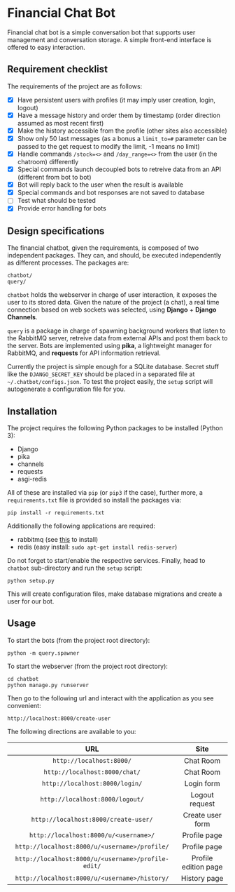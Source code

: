 # Financial Chat Bot
Financial chat bot is a simple conversation bot that supports user management and conversation storage. A simple front-end interface is offered to easy interaction.

## Requirement checklist
The requirements of the project are as follows:

- [x] Have persistent users with profiles (it may imply user creation, login, logout)
- [x] Have a message history and order them by timestamp (order direction assumed as most recent first)
- [x] Make the history accessible from the profile (other sites also accessible)
- [x] Show only 50 last messages (as a bonus a `limit_to=#` parameter can be passed to the get request to modify the limit, -1 means no limit)
- [x] Handle commands `/stock=<>` and `/day_range=<>` from the user (in the chatroom) differently
- [x] Special commands launch decoupled bots to retreive data from an API (different from bot to bot)
- [x] Bot will reply back to the user when the result is available
- [x] Special commands and bot responses are not saved to database
- [ ] Test what should be tested
- [x] Provide error handling for bots

## Design specifications
The financial chatbot, given the requirements, is composed of two independent packages. They can, and should, be executed independently as different processes. The packages are:

    chatbot/
    query/
    
`chatbot` holds the webserver in charge of user interaction, it exposes the user to its stored data. Given the nature of the project (a chat), a real time connection based on web sockets was selected, using **Django** + **Django Channels**.

`query` is a package in charge of spawning background workers that listen to the RabbitMQ server, retreive data from external APIs and post them back to the server. Bots are implemented using **pika**, a lightweight manager for RabbitMQ, and **requests** for API information retrieval.

Currently the project is simple enough for a SQLite database. Secret stuff like the `DJANGO_SECRET_KEY` should be placed in a separated file at `~/.chatbot/configs.json`. To test the project easily, the `setup` script will autogenerate a configuration file for you.

## Installation
The project requires the following Python packages to be installed (Python 3):

* Django
* pika
* channels
* requests
* asgi-redis

All of these are installed via `pip` (or `pip3` if the case), further more, a `requirements.txt` file is provided so install the packages via:

    pip install -r requirements.txt
    
Additionally the following applications are required:

* rabbitmq (see [this](https://www.digitalocean.com/community/tutorials/how-to-install-and-manage-rabbitmq) to install)
* redis (easy install: `sudo apt-get install redis-server`)

Do not forget to start/enable the respective services. Finally, head to `chatbot` sub-directory and run the `setup` script:

    python setup.py
    
This will create configuration files, make database migrations and create a user for our bot.

## Usage
To start the bots (from the project root directory):
    
    python -m query.spawner

To start the webserver (from the project root directory):

    cd chatbot
    python manage.py runserver

Then go to the following url and interact with the application as you see convenient:

    http://localhost:8000/create-user

The following directions are available to you:

|                   URL                   |       Site     |
|:---------------------------------------:| :--------------: |
| `http://localhost:8000/` | Chat Room |
| `http://localhost:8000/chat/` | Chat Room |
| `http://localhost:8000/login/` | Login form |
| `http://localhost:8000/logout/` | Logout request |
| `http://localhost:8000/create-user/` | Create user form |
| `http://localhost:8000/u/<username>/` | Profile page |
| `http://localhost:8000/u/<username>/profile/` | Profile page |
| `http://localhost:8000/u/<username>/profile-edit/` | Profile edition page |
| `http://localhost:8000/u/<username>/history/` | History page |
